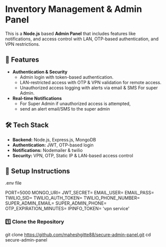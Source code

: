 # Inventory Management & Admin Panel

This is a **Node.js** based **Admin Panel** that includes features like notifications, and access control with LAN, OTP-based authentication, and VPN restrictions.

## 🚀 Features
- **Authentication & Security**
  - Admin login with token-based authentication.
  - LAN-restricted access with OTP & VPN validation for remote access.
  - Unauthorized access logging with alerts via email & SMS For super Admin.
- **Real-time Notifications**
  - For Super Admin if unauthorized access is attempted,
  - send an alert email/SMS to the super admin
## 🛠️ Tech Stack
- **Backend:** Node.js, Express.js, MongoDB
- **Authentication:** JWT, OTP-based login
- **Notifications:** Nodemailer & twilio
- **Security:** VPN, OTP, Static IP & LAN-based access control

## 🔧 Setup Instructions

.env file 

PORT=5000
MONGO_URI= 
JWT_SECRET=
EMAIL_USER=
EMAIL_PASS=
TWILIO_SID=
TWILIO_AUTH_TOKEN=
TWILIO_PHONE_NUMBER=
SUPER_ADMIN_EMAIL=
SUPER_ADMIN_PHONE=
OTP_EXPIRATION_MINUTES=
IPINFO_TOKEN= 'vpn service'

### 1️⃣ Clone the Repository

git clone https://github.com/maheshgitte88/secure-admin-panel.git
cd secure-admin-panel
